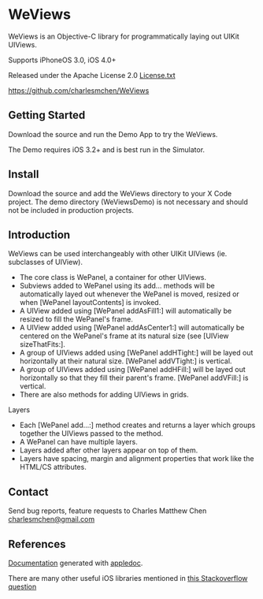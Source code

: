 
WeViews
=======

WeViews is an Objective-C library for programmatically laying out UIKit UIViews.

Supports iPhoneOS 3.0, iOS 4.0+ 

Released under the Apache License 2.0 [License.txt](WeViews/blob/master/License.txt)

https://github.com/charlesmchen/WeViews


Getting Started
---------------

Download the source and run the Demo App to try the WeViews.

The Demo requires iOS 3.2+ and is best run in the Simulator.


Install
------------

Download the source and add the WeViews directory to your X Code project.
The demo directory (WeViewsDemo) is not necessary and should not be included in production projects.


Introduction
------------

WeViews can be used interchangeably with other UIKit UIViews (ie. subclasses of UIView).

* The core class is WePanel, a container for other UIViews.
* Subviews added to WePanel using its add... methods will be automatically layed out whenever the WePanel is moved, resized or when [WePanel layoutContents] is invoked.
* A UIView added using [WePanel addAsFill1:] will automatically be resized to fill the WePanel's frame.   
* A UIView added using [WePanel addAsCenter1:] will automatically be centered on the WePanel's frame at its natural size (see [UIView sizeThatFits:].
* A group of UIViews added using [WePanel addHTight:] will be layed out horizontally at their natural size.  [WePanel addVTight:] is vertical.
* A group of UIViews added using [WePanel addHFill:] will be layed out horizontally so that they fill their parent's frame.  [WePanel addVFill:] is vertical.
* There are also methods for adding UIViews in grids.

Layers

* Each [WePanel add...:] method creates and returns a layer which groups together the UIViews passed to the method.  
* A WePanel can have multiple layers.
* Layers added after other layers appear on top of them.
* Layers have spacing, margin and alignment properties that work like the HTML/CS attributes.


Contact
-------

Send bug reports, feature requests to Charles Matthew Chen charlesmchen@gmail.com

	
References
----------

[Documentation](WeViews/blob/master/documentation) generated with [appledoc](https://github.com/tomaz/appledoc).

There are many other useful iOS libraries mentioned in [this Stackoverflow question](http://stackoverflow.com/questions/640805/open-source-ios-components-reusable-views-controllers-buttons-table-cells-e)

